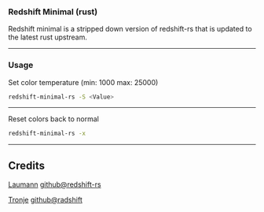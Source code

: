 ### Redshift Minimal (rust)
Redshift minimal is a stripped down version of redshift-rs that is updated to the latest rust upstream.
___

### Usage
Set color temperature (min: 1000  max: 25000)
```bash
redshift-minimal-rs -S <Value>
```
___

Reset colors back to normal
```bash
redshift-minimal-rs -x
```
___

## Credits
[Laumann](https://github.com/Laumann) [github@redshift-rs](https://git.sr.ht/~laumann/redshift-rs/)

[Tronje](https://github.com/tronje) [github@radshift](https://github.com/tronje/radshift/)

